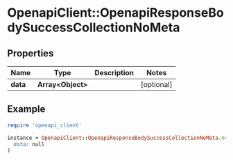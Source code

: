 # OpenapiClient::OpenapiResponseBodySuccessCollectionNoMeta

## Properties

| Name | Type | Description | Notes |
| ---- | ---- | ----------- | ----- |
| **data** | **Array&lt;Object&gt;** |  | [optional] |

## Example

```ruby
require 'openapi_client'

instance = OpenapiClient::OpenapiResponseBodySuccessCollectionNoMeta.new(
  data: null
)
```

